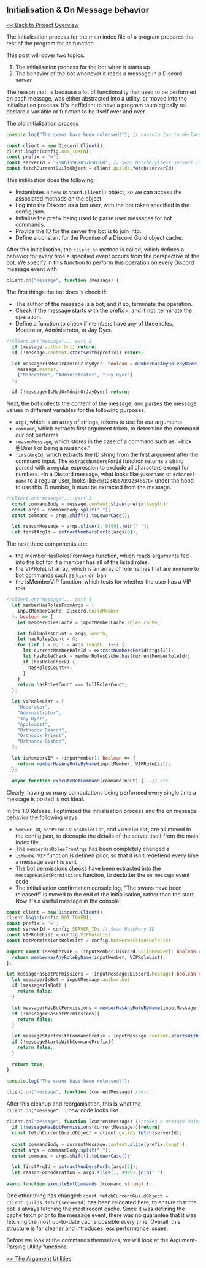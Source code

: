 ## Initialisation & On Message behavior

[<< Back to Project Overview](defenderProject.md)

The initialisation process for the main index file of a program prepares the rest of the program for its function.

This post will cover two topics:
1. The initialisation process for the bot when it starts up
2. The behavior of the bot whenever it reads a message in a Discord server

The reason that, is because a lot of functionality that used to be performed on each message, was either abstracted into a utility, or moved into the initialisation process. It's inefficient to have a program tautologically re-declare a variable or function to be itself over and over.

The old initialisation process

```typescript
console.log("The swans have been released!"); // console log to declare the bot has been initialised

const client = new Discord.Client();
client.login(config.BOT_TOKEN);
const prefix = "=";
const serverId = "780615987857850368"; // Swan Hatchery(test server) ID
const fetchCurrentGuildObject = client.guilds.fetch(serverId);
```

This initiliastion does the following:
- Instantiates a new `Discord.Client()` object, so we can access the associated methods on the object.
- Log into the Discord as a bot user, with the bot token specified in the config.json.
- Initialise the prefix being used to parse user messages for bot commands.
- Provide the ID for the server the bot is to join into.
- Define a constant for the Promise of a Discord Guild object cache.

After this initialisation, the `client.on` method is called, which defines a behavior for every time a specified event occurs from the perspective of the bot. We specify in this function to perform this operation on every Discord message event with:

```typescript
client.on("message", function (message) {
```

The first things the bot does is check if:
- The author of the message is a bot; and if so, terminate the operation.
- Check if the message starts with the prefix `=`, and if not, terminate the operation.
- Define a function to check if members have any of three roles, Moderator, Administrator, or Jay Dyer.

```typescript
//client.on("message"... part 2
  if (message.author.bot) return;
  if (!message.content.startsWith(prefix)) return;

  let messagerIsModOrAdminOrJayDyer: boolean = memberHasAnyRoleByName(
    message.member,
    ["Moderator", "Administrator", "Jay Dyer"]
  );

  if (!messagerIsModOrAdminOrJayDyer) return;
  ```

Next, the bot collects the content of the message, and  parses the message values in different variables for the following purposes:
- `args`, which is an array of strings, tokens to use for our arguments
- `command`, which extracts first argument token, to determine the command our bot performs
- `reasonMessage`, which stores in the case of a command such as `=kick @User For being a nuisance."
- `firstArgId`, which extracts the ID string from the first argument after the command input. The `extractNumbersForId` function returns a string parsed with a regular expression to exclude all characters except for numbers.
  -In a Discord message, what looks like `@Username` or `#channel-name` to a regular user, looks like`<!@12345678912345678>` under the hood to use this ID number, it must be extracted from the message.

```typescript
//client.on("message"... part 3
  const commandBody = message.content.slice(prefix.length);
  const args = commandBody.split(" ");
  const command = args.shift().toLowerCase();

  let reasonMessage = args.slice(1, 9999).join(" ");
  let firstArgId = extractNumbersForId(args[0]);
```

The next three components are:
- the memberHasRolesFromArgs function, which reads arguments fed into the bot for if a member has all of the listed roles. 
- the VIPRoleList array, which is an array of role names that are immune to bot commands such as `kick` or `ban
- the isMemberVIP function, which tests for whether the user has a VIP role

```typescript
//client.on("message"... part 4
  let memberHasRolesFromArgs = (
    inputMemberCache: Discord.GuildMember
  ): boolean => {
    let memberRolesCache = inputMemberCache.roles.cache;

    let fullRolesCount = args.length;
    let hasRolesCount = 0;
    for (let i = 0; i < args.length; i++) {
      let currentMemberRoleId = extractNumbersForId(args[i]);
      let hasRoleCheck = memberRolesCache.has(currentMemberRoleId);
      if (hasRoleCheck) {
        hasRolesCount++;
      }
    }
    return hasRolesCount === fullRolesCount;
  };

  let VIPRoleList = [
    "Moderator",
    "Administrator",
    "Jay Dyer",
    "Apologist",
    "Orthodox Deacon",
    "Orthodox Priest",
    "Orthodox Bishop",
  ];

  let isMemberVIP = (inputMember): boolean => {
    return memberHasAnyRoleByName(inputMember, VIPRoleList);
  };

  async function executeBotCommand(commandInput) {...// etc
```

Clearly, having so many computations being performed every single time a message is posted is not ideal. 

In the 1.0 Release, I optimised the initialisation process and the on message behavior the following ways:
- `Server ID`, `botPermissionsRoleList`, and `VIPRoleList`, are all moved to the config.json, to decouple the details of the server itself from the main index file.
- The `memberHasRolesFromArgs` has been completely changed a
- `isMemberVIP` function is defined prior, so that it isn't redefiend every time a message event is sent
- The bot permissions checks have been extracted into the `messageHasBotPermissions` function, to declutter the `on message` event code
- The initialisation confirmation console log, "The swans have been released!" is moved to the end of the initialisation, rather than the start. Now it's a useful message in the console.

```typescript
const client = new Discord.Client();
client.login(config.BOT_TOKEN);
const prefix = "=";
const serverId = config.SERVER_ID; // Swan Hatchery ID
const VIPRoleList = config.VIPRoleList
const botPermissionsRoleList = config.botPermissionsRoleList

export const isMemberVIP = (inputMember:Discord.GuildMember): boolean => {
  return memberHasAnyRoleByName(inputMember, VIPRoleList);
};

let messageHasBotPermissions = (inputMessage:Discord.Message):boolean => {
  let messagerIsBot = inputMessage.author.bot 
  if (messagerIsBot) {
    return false;
  }

  let messagerHasBotPermissions = memberHasAnyRoleByName(inputMessage.member,botPermissionsRoleList)
  if (!messagerHasBotPermissions){
    return false;
  }

  let messageStartsWithCommandPrefix = inputMessage.content.startsWith(prefix)
  if (!messageStartsWithCommandPrefix){
    return false;
  }

  return true;
}

console.log("The swans have been released!");

client.on("message", function (currentMessage) //etc...
```

After this cleanup and reorganisation, this is what the `client.on("message"...` now code looks like.

```typescript
client.on("message", function (currentMessage) {//takes a message object as input
  if (!messageHasBotPermissions(currentMessage)){return}
  const fetchCurrentGuildObject = client.guilds.fetch(serverId);
  
  const commandBody = currentMessage.content.slice(prefix.length);
  const args = commandBody.split(" ");
  const command = args.shift().toLowerCase();

  let firstArgId = extractNumbersForId(args[0]);
  let reasonForModeration = args.slice(1, 9999).join(" ");
  
async function executeBotCommands (command:string) {...
```  
One other thing has changed: `const fetchCurrentGuildObject = client.guilds.fetch(serverId)` has been relocated here, to ensure that the bot is always fetching the most recent cache. Since it was defining the cache fetch prior to the message event, there was no guarantee that it was fetching the most up-to-date cache possible every time. Overall, this structure is far cleaner and introduces less performance issues.

Before we look at the commands themselves,  we will look at the Argument-Parsing Utility functions.

[>> The Argument Utilities](argUtils.md)

